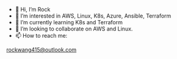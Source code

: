 - 👋 Hi, I’m Rock
- 👀 I’m interested in AWS, Linux, K8s, Azure, Ansible, Terraform
- 🌱 I’m currently learning K8s and Terraform
- 💞️ I’m looking to collaborate on AWS and Linux.
- 📫 How to reach me:

rockwang415@outlook.com
<!---
Rock Wang is a ✨ special ✨ repository because its `README.md` (this file) appears on your GitHub profile.
You can click the Preview link to take a look at your changes.
--->
